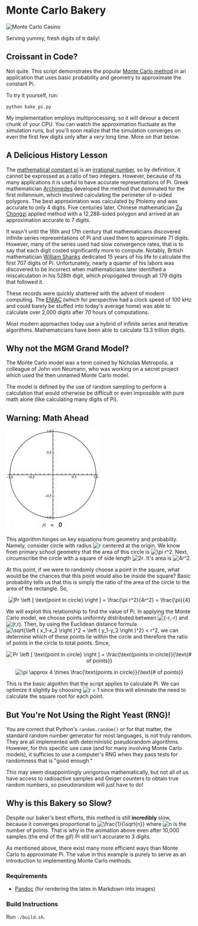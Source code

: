 Monte Carlo Bakery
==================

![Monte Carlo
Casino](https://farm1.staticflickr.com/186/395414839_b36ada3b84_n.jpg) 

Serving yummy, fresh digits of π daily!

Croissant in Code?
------------------

Not quite. This script demonstrates the popular [Monte Carlo
method](http://en.wikipedia.org/wiki/Monte_Carlo_method) in an
application that uses basic probability and geometry to approximate the
constant Pi.

To try it yourself, run:

    python bake_pi.py

My implementation employs multiprocessing, so it will devour a decent
chunk of your CPU. You can watch the approximation fluctuate as the
simulation runs, but you'll soon realize that the simulation converges
on even the first few digits only after a *very* long time. More on that
below.

A Delicious History Lesson
--------------------------

The [mathematical constant pi](http://en.wikipedia.org/wiki/Pi) is an
[irrational number](http://en.wikipedia.org/wiki/Irrational_number), so
by definition, it cannot be expressed as a ratio of two integers.
However, because of its many applications it is useful to have accurate
representations of Pi. Greek mathematician
[Archimedes](http://en.wikipedia.org/wiki/Archimedes) developed the
method that dominated for the first millennium, which involved
calculating the perimeter of n-sided polygons. The best approximation
was calculated by Ptolemy and was accurate to only 4 digits. Five
centuries later, Chinese mathematician [Zu
Chongzi](http://en.wikipedia.org/wiki/Zu_Chongzhi) applied method with a
12,288-sided polygon and arrived at an approximation accurate to 7
digits.

It wasn't until the 16th and 17th century that mathematicians discovered
infinite series representations of Pi and used them to approximate 71
digits. However, many of the series used had slow convergence rates,
that is to say that each digit costed significantly more to compute.
Notably, British mathematician [William
Shanks](http://en.wikipedia.org/wiki/William_Shanks) dedicated 15 years
of his life to calculate the first 707 digits of Pi. Unfortunately,
nearly a quarter of his labors was discovered to be incorrect when
mathematicians later identified a miscalculation in his 528th digit,
which propogated through all 179 digits that followed it.

These records were quickly shattered with the advent of modern
computing. The [ENIAC](http://en.wikipedia.org/wiki/ENIAC) (which for
perspective had a clock speed of 100 kHz and could barely be stuffed
into today's average home) was able to calculate over 2,000 digits after
70 hours of computations.

Most modern approaches today use a hybrid of infinite series and
iterative algorithms. Mathematicians have been able to calculate 13.3
trillion digits.

Why not the MGM Grand Model?
----------------------------

The Monte Carlo model was a term coined by Nicholas Metropolis, a
colleague of John von Neumann, who was working on a secret project which
used the then unnamed Monte Carlo model.

The model is defined by the use of random sampling to perform a
calculation that would otherwise be difficult or even impossible with
pure math alone (like calculating many digits of Pi).

Warning: Math Ahead
-------------------

![Animation of a Monte Carlo estimation of Pi](images/simulation.gif) 

This algorithm hinges on key equations from geometry and probabilty.
Namely, consider circle with radius
![r](http://chart.apis.google.com/chart?cht=tx&chl=r "r") centered at
the origin. We know from primary school geometry that the area of this
circle is ![\\pi
r\^2](http://chart.apis.google.com/chart?cht=tx&chl=%5Cpi%20r%5E2 "\pi r^2").
Next, circumscribe the circle with a square of side length
![2r](http://chart.apis.google.com/chart?cht=tx&chl=2r "2r"). It's area
is
![4r\^2](http://chart.apis.google.com/chart?cht=tx&chl=4r%5E2 "4r^2").

At this point, if we were to randomly choose a point in the square, what
would be the chances that this point would also be inside the square?
Basic probability tells us that this is simply the ratio of the area of
the circle to the area of the rectangle. So,



<p align="center">

<img src="http://chart.apis.google.com/chart?cht=tx&chl=Pr%20%5Cleft%20%5B%20%5Ctext%7Bpoint%20in%20circle%7D%20%5Cright%20%5D%20%3D%20%5Cfrac%7B%5Cpi%20r%5E2%7D%7B4r%5E2%7D%20%3D%20%5Cfrac%7B%5Cpi%7D%7B4%7D" alt="Pr \left [ \text{point in circle} \right ] = \frac{\pi r^2}{4r^2} = \frac{\pi}{4}">

</p>


We will exploit this relationship to find the value of Pi. In applying
the Monte Carlo model, we choose points uniformly distributed between
![(-r,-r)](http://chart.apis.google.com/chart?cht=tx&chl=%28-r%2C-r%29 "(-r,-r)")
and
![(r,r)](http://chart.apis.google.com/chart?cht=tx&chl=%28r%2Cr%29 "(r,r)").
Then, by using the Euclidean distance formula ![\\sqrt{\\left (
x\_1-x\_2 \\right )\^2 + \\left ( y\_1-y\_2 \\right )\^2} \<
r\^2](http://chart.apis.google.com/chart?cht=tx&chl=%5Csqrt%7B%5Cleft%20%28%20x_1-x_2%20%5Cright%20%29%5E2%20%2B%20%5Cleft%20%28%20y_1-y_2%20%5Cright%20%29%5E2%7D%20%3C%20r%5E2 "\sqrt{\left ( x_1-x_2 \right )^2 + \left ( y_1-y_2 \right )^2} < r^2"),
we can determine which of these points lie within the circle and
therefore the ratio of points in the circle to total points. Since,



<p align="center">

<img src="http://chart.apis.google.com/chart?cht=tx&chl=Pr%20%5Cleft%20%5B%20%5Ctext%7Bpoint%20in%20circle%7D%20%5Cright%20%5D%20%3D%20%5Cfrac%7B%5Ctext%7Bpoints%20in%20circle%7D%7D%7B%5Ctext%7B%23%20of%20points%7D%7D" alt="Pr \left [ \text{point in circle} \right ] = \frac{\text{points in circle}}{\text{# of points}}">

</p>




<p align="center">

<img src="http://chart.apis.google.com/chart?cht=tx&chl=%5Cpi%20%5Capprox%204%20%5Ctimes%20%5Cfrac%7B%5Ctext%7Bpoints%20in%20circle%7D%7D%7B%5Ctext%7B%23%20of%20points%7D%7D" alt="\pi \approx 4 \times \frac{\text{points in circle}}{\text{# of points}}">

</p>


This is the basic algoithm that the script applies to calculate Pi. We
can optimize it slightly by choosing ![r =
1](http://chart.apis.google.com/chart?cht=tx&chl=r%20%3D%201 "r = 1")
since this will eliminate the need to calculate the square root for each
point.

But You're Not Using the Right Yeast (RNG)!
-------------------------------------------

You are correct that Python's `random.random()` or for that matter, the
standard random number generator for most languages, is not truly
random. They are all implemented with deterministic pseudorandom
algorithms. However, for this specific use case (and for many involving
Monte Carlo models), it sufficies to use a computer's RNG when they pass
tests for randomness that is "good enough."

This may seem disappointingly unrigorous mathematically, but not all of
us have access to radioactive samples and Geiger counters to obtain true
random numbers, so pseudorandom will just have to do!

Why is this Bakery so Slow?
---------------------------

Despite our baker's best efforts, this method is still **incredibly**
slow, because it converges proportional to
![\\frac{1}{\\sqrt{n}}](http://chart.apis.google.com/chart?cht=tx&chl=%5Cfrac%7B1%7D%7B%5Csqrt%7Bn%7D%7D "\frac{1}{\sqrt{n}}")
where ![n](http://chart.apis.google.com/chart?cht=tx&chl=n "n") is the
number of points. That is why in the animation above even after 10,000
samples (the end of the gif) Pi still isn't accurate to 3 digits.

As mentioned above, there exist many more efficient ways than Monte
Carlo to approximate Pi. The value in this example is purely to serve as
an introduction to implementing Monte Carlo methods.

### Requirements

-   [Pandoc](http://johnmacfarlane.net/pandoc/index.html) (for rendering
    the latex in Markdown into images)

### Build Instructions

Run `./build.sh`.
